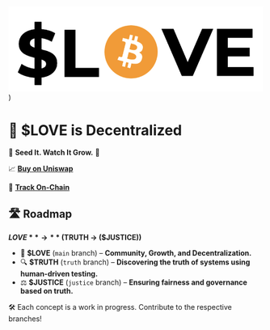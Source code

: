 ![$LOVE Banner](https://github.com/NUXMVP/LOVE/blob/main/LOVEBTC.png))


# 🥰 $LOVE is Decentralized  

🤔 **Seed It. Watch It Grow.** 🚀  

📈 **[Buy on Uniswap](https://app.uniswap.org/#/swap?chain=base&outputCurrency=0xF4d749aBDD407Ec2158eC6273937C8251E42c07f)** 

🔗 **[Track On-Chain](https://basescan.org/token/0xF4d749aBDD407Ec2158eC6273937C8251E42c07f)**


## 🛣️ Roadmap  
**$LOVE** → **($TRUTH → ($JUSTICE))**  

- 🌱 **$LOVE** (`main` branch) – **Community, Growth, and Decentralization.**  
- 🔍 **$TRUTH** (`truth` branch) – **Discovering the truth of systems using human-driven testing.**  
- ⚖️ **$JUSTICE** (`justice` branch) – **Ensuring fairness and governance based on truth.**  

🛠️ Each concept is a work in progress. Contribute to the respective branches!  
